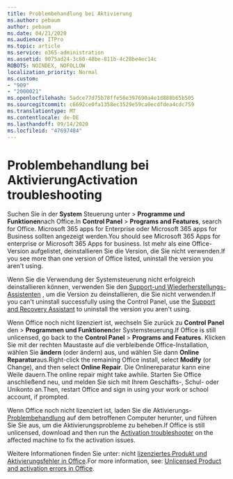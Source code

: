 ```yaml
---
title: Problembehandlung bei Aktivierung
ms.author: pebaum
author: pebaum
ms.date: 04/21/2020
ms.audience: ITPro
ms.topic: article
ms.service: o365-administration
ms.assetid: 9075ad24-3c60-48be-811b-4c28be4ec14c
ROBOTS: NOINDEX, NOFOLLOW
localization_priority: Normal
ms.custom:
- "909"
- "2000021"
ms.openlocfilehash: 5adce77d75b78ffe56e397690a4e1d888b65b505
ms.sourcegitcommit: c6692ce0fa1358ec3529e59ca0ecdfdea4cdc759
ms.translationtype: MT
ms.contentlocale: de-DE
ms.lasthandoff: 09/14/2020
ms.locfileid: "47697484"
---
```

# <a name="activation-troubleshooting"></a><span data-ttu-id="ca1b1-102">Problembehandlung bei Aktivierung</span><span class="sxs-lookup"><span data-stu-id="ca1b1-102">Activation troubleshooting</span></span>

<span data-ttu-id="ca1b1-103">Suchen Sie in der **System** Steuerung unter \> **Programme und Funktionen**nach Office.</span><span class="sxs-lookup"><span data-stu-id="ca1b1-103">In **Control Panel** \> **Programs and Features**, search for Office.</span></span> <span data-ttu-id="ca1b1-104">Microsoft 365 apps for Enterprise oder Microsoft 365 apps for Business sollten angezeigt werden.</span><span class="sxs-lookup"><span data-stu-id="ca1b1-104">You should see Microsoft 365 Apps for enterprise or Microsoft 365 Apps for business.</span></span> <span data-ttu-id="ca1b1-105">Ist mehr als eine Office-Version aufgelistet, deinstallieren Sie die Version, die Sie nicht verwenden.</span><span class="sxs-lookup"><span data-stu-id="ca1b1-105">If you see more than one version of Office listed, uninstall the version you aren't using.</span></span>
  
<span data-ttu-id="ca1b1-106">Wenn Sie die Verwendung der Systemsteuerung nicht erfolgreich deinstallieren können, verwenden Sie den [Support-und Wiederherstellungs-Assistenten](https://aka.ms/SARA-OfficeUninstall-Alchemy) , um die Version zu deinstallieren, die Sie nicht verwenden.</span><span class="sxs-lookup"><span data-stu-id="ca1b1-106">If you can't uninstall successfully using the Control Panel, use the [Support and Recovery Assistant](https://aka.ms/SARA-OfficeUninstall-Alchemy) to uninstall the version you aren't using.</span></span>
  
<span data-ttu-id="ca1b1-107">Wenn Office noch nicht lizenziert ist, wechseln Sie zurück zu **Control Panel** den \> **Programmen und Funktionen**der Systemsteuerung.</span><span class="sxs-lookup"><span data-stu-id="ca1b1-107">If Office is still unlicensed, go back to the **Control Panel** \> **Programs and Features**.</span></span> <span data-ttu-id="ca1b1-108">Klicken Sie mit der rechten Maustaste auf die verbleibende Office-Installation, wählen Sie **ändern** (oder ändern) aus, und wählen Sie dann **Online Reparatur**aus.</span><span class="sxs-lookup"><span data-stu-id="ca1b1-108">Right-click the remaining Office install, select **Modify** (or Change), and then select **Online Repair**.</span></span> <span data-ttu-id="ca1b1-109">Die Onlinereparatur kann eine Weile dauern.</span><span class="sxs-lookup"><span data-stu-id="ca1b1-109">The online repair might take awhile.</span></span> <span data-ttu-id="ca1b1-110">Starten Sie Office anschließend neu, und melden Sie sich mit Ihrem Geschäfts-, Schul- oder Unikonto an.</span><span class="sxs-lookup"><span data-stu-id="ca1b1-110">Then, restart Office and sign in using your work or school account, if prompted.</span></span>
  
<span data-ttu-id="ca1b1-111">Wenn Office noch nicht lizenziert ist, laden Sie die Aktivierungs- [Problembehandlung](https://aka.ms/SARA-OfficeActivation-Alchemy) auf dem betroffenen Computer herunter, und führen Sie Sie aus, um die Aktivierungsprobleme zu beheben.</span><span class="sxs-lookup"><span data-stu-id="ca1b1-111">If Office is still unlicensed, download and then run the [Activation troubleshooter](https://aka.ms/SARA-OfficeActivation-Alchemy) on the affected machine to fix the activation issues.</span></span>
  
<span data-ttu-id="ca1b1-112">Weitere Informationen finden Sie unter: nicht [lizenziertes Produkt und Aktivierungsfehler in Office](https://support.office.com/article/0d23d3c0-c19c-4b2f-9845-5344fedc4380).</span><span class="sxs-lookup"><span data-stu-id="ca1b1-112">For more information, see: [Unlicensed Product and activation errors in Office](https://support.office.com/article/0d23d3c0-c19c-4b2f-9845-5344fedc4380).</span></span>
